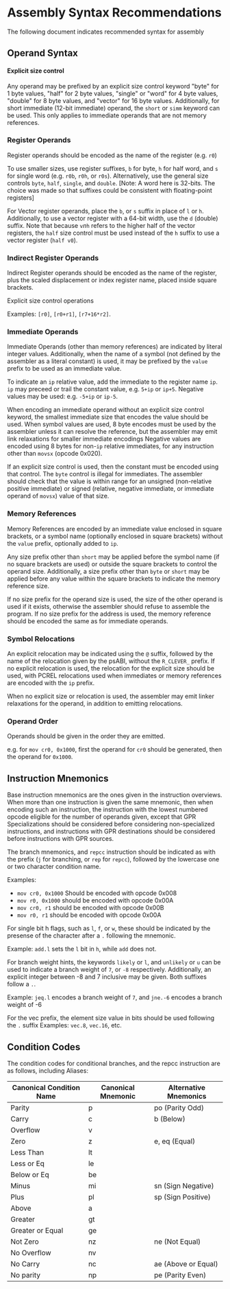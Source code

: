 # Assembly Syntax Recommendations

The following document indicates recommended syntax for assembly

## Operand Syntax

#### Explicit size control

Any operand may be prefixed by an explicit size control keyword "byte" for 1 byte values,
"half" for 2 byte values, "single" or "word" for 4 byte values, "double" for 8 byte values, and "vector" for 16 byte values.
Additionally, for short immediate (12-bit immediate) operand, the `short` or `simm` keyword can be used. 
This only applies to immediate operands that are not memory references.

### Register Operands

Register operands should be encoded as the name of the register (e.g. `r0`)

To use smaller sizes, use register suffixes, `b` for byte, `h` for half word, and `s` for single word (e.g. `r0b`, `r0h`, or `r0s`). Alternatively, use the general size controls `byte`, `half`, `single`, and `double`.
[Note: A word here is 32-bits. The choice was made so that suffixes could be consistent with floating-point registers]

For Vector register operands, place the `b`, or `s` suffix in place of `l` or `h`. Additionally, to use a vector register with a 64-bit width, use the `d` (double) suffix. Note that because `v`*n*`h` refers to the higher half of the vector registers, the `half` size control must be used instead of the `h` suffix to use a vector register (`half v0`). 

### Indirect Register Operands

Indirect Register operands should be encoded as the name of the register, plus the scaled displacement or index register name, placed inside square brackets. 

Explicit size control operations

Examples: `[r0]`, `[r0+r1]`, `[r7+16*r2]`.

### Immediate Operands

Immediate Operands (other than memory references) are indicated by literal integer values. 
Additionally, when the name of a symbol (not defined by the assembler as a literal constant) is used, it may be prefixed by the `value` prefix to be used as an immediate value.

To indicate an `ip` relative value, add the immediate to the register name `ip`. `ip` may preceed or trail the constant value, e.g. `5+ip` or `ip+5`. Negative values may be used: e.g. `-5+ip` or `ip-5`. 


When encoding an immediate operand without an explicit size control keyword, the smallest immediate size that encodes the value should be used. When symbol values are used, 8 byte encodes must be used by the assembler unless it can resolve the reference, but the assembler may emit link relaxations for smaller immediate encodings
Negative values are encoded using 8 bytes for non-`ip` relative immediates, for any instruction other than `movsx` (opcode 0x020).


If an explicit size control is used, then the constant must be encoded using that control. The `byte` control is illegal for immediates. 
The assembler should check that the value is within range for an unsigned (non-relative positive immediate) or signed (relative, negative immediate, or immediate operand of `movsx`) value of that size.



### Memory References

Memory References are encoded by an immediate value enclosed in square brackets, or a symbol name (optionally enclosed in square brackets) without the `value` prefix, optionally added to `ip`. 

Any size prefix other than `short` may be applied before the symbol name (if no square brackets are used) or outside the square brackets to control the operand size. Additionally, a size prefix other than `byte` or `short` may be applied before any value within the square brackets to indicate the memory reference size.

If no size prefix for the operand size is used, the size of the other operand is used if it exists, otherwise the assembler should refuse to assemble the program. If no size prefix for the address is used, the memory reference should be encoded the same as for immediate operands.

### Symbol Relocations

An explicit relocation may be indicated using the `@` suffix, followed by the name of the relocation given by the psABI, without the `R_CLEVER_` prefix. 
If no explicit relocation is used, the relocation for the explicit size should be used, with PCREL relocations used when immediates or memory references are encoded with the `ip` prefix. 

When no explicit size or relocation is used, the assembler may emit linker relaxations for the operand, in addition to emitting relocations.

### Operand Order

Operands should be given in the order they are emitted.

e.g. for `mov cr0, 0x1000`, first the operand for `cr0` should be generated, then the operand for `0x1000`. 

## Instruction Mnemonics

Base instruction mnemonics are the ones given in the instruction overviews.
When more than one instruction is given the same mnemonic, then when encoding such an instruction, the instruction with the lowest numbered opcode eligible for the number of operands given, except that GPR Specializations should be considered before considering non-specialized instructions, and instructions with GPR destinations should be considered before instructions with GPR sources.

The branch mnemonics, and `repcc` instruction should be indicated as with the prefix (`j` for branching, or `rep` for `repcc`), followed by the lowercase one or two character condition name.

Examples:
- `mov cr0, 0x1000` Should be encoded with opcode 0x008
- `mov r0, 0x1000` should be encoded with opcode 0x00A
- `mov cr0, r1` should be encoded with opcode 0x00B
- `mov r0, r1` should be encoded with opcode 0x00A


For single bit h flags, such as `l`, `f`, or `w`, these should be indicated by the presense of the character after a `.` following the mnemonic.

Example: `add.l` sets the `l` bit in `h`, while `add` does not.

For branch weight hints, the keywords `likely` or `l`, and `unlikely` or `u` can be used to indicate a branch weight of `7`, or `-8` respectively. Additionally, an explicit integer between -8 and 7 inclusive may be given. Both suffixes follow a `.`.

Example: `jeq.l` encodes a branch weight of `7`, and `jne.-6` encodes a branch weight of -6

For the vec prefix, the element size value in bits should be used following the `.` suffix
Examples: `vec.8`, `vec.16`, etc.

## Condition Codes

The condition codes for conditional branches, and the repcc instruction are as follows, including Aliases:

| Canonical Condition Name | Canonical Mnemonic | Alternative Mnemonics |
|--------------------------|--------------------|-----------------------|
| Parity | p  | po (Parity Odd) |
| Carry  | c  | b (Below) |
| Overflow|v  | | 
| Zero   | z  | e, eq (Equal) | 
| Less Than| lt | | 
| Less or Eq | le | |
| Below or Eq | be | |
| Minus | mi | sn (Sign Negative) |
| Plus  | pl | sp (Sign Positive) |
| Above | a  | |
| Greater | gt | |
| Greater or Equal | ge | |
| Not Zero | nz | ne (Not Equal) |
| No Overflow | nv |  |
| No Carry  | nc | ae (Above or Equal) |
| No parity | np | pe (Parity Even) |